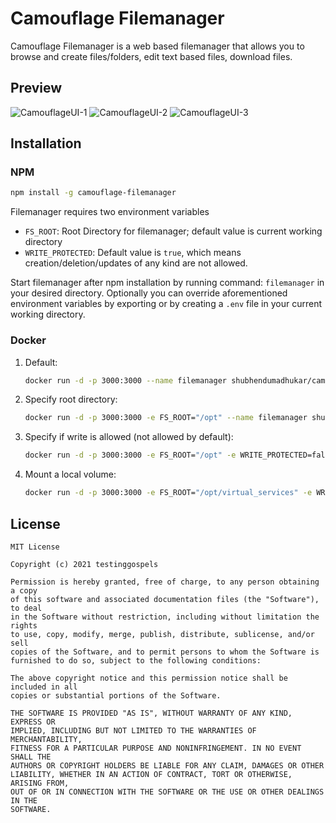 # Camouflage Filemanager

Camouflage Filemanager is a web based filemanager that allows you to browse and create files/folders, edit text based files, download files.

## Preview
![CamouflageUI-1](https://raw.githubusercontent.com/testinggospels/camouflage/develop/docs/CamouflageUI-1.png)
![CamouflageUI-2](https://raw.githubusercontent.com/testinggospels/camouflage/develop/docs/CamouflageUI-2.png)
![CamouflageUI-3](https://raw.githubusercontent.com/testinggospels/camouflage/develop/docs/CamouflageUI-3.png)

## Installation

### NPM

```bash
npm install -g camouflage-filemanager
```
Filemanager requires two environment variables
* `FS_ROOT`: Root Directory for filemanager; default value is current working directory
* `WRITE_PROTECTED`: Default value is `true`, which means creation/deletion/updates of any kind are not allowed.

Start filemanager after npm installation by running command: `filemanager` in your desired directory. Optionally you can override aforementioned environment variables by exporting or by creating a `.env` file in your current working directory.

### Docker

1. Default:
   ```bash
   docker run -d -p 3000:3000 --name filemanager shubhendumadhukar/camouflage-filemanager
   ```
2. Specify root directory:
   ```bash
   docker run -d -p 3000:3000 -e FS_ROOT="/opt" --name filemanager shubhendumadhukar/camouflage-filemanager
   ```
3. Specify if write is allowed (not allowed by default):
   ```bash
   docker run -d -p 3000:3000 -e FS_ROOT="/opt" -e WRITE_PROTECTED=false --name filemanager shubhendumadhukar/camouflage-filemanager
   ```
4. Mount a local volume:
   ```bash
   docker run -d -p 3000:3000 -e FS_ROOT="/opt/virtual_services" -e WRITE_PROTECTED=false -v ~/Desktop:/opt/Desktop --name filemanager shubhendumadhukar/camouflage-filemanager
   ```

## License
```
MIT License

Copyright (c) 2021 testinggospels

Permission is hereby granted, free of charge, to any person obtaining a copy
of this software and associated documentation files (the "Software"), to deal
in the Software without restriction, including without limitation the rights
to use, copy, modify, merge, publish, distribute, sublicense, and/or sell
copies of the Software, and to permit persons to whom the Software is
furnished to do so, subject to the following conditions:

The above copyright notice and this permission notice shall be included in all
copies or substantial portions of the Software.

THE SOFTWARE IS PROVIDED "AS IS", WITHOUT WARRANTY OF ANY KIND, EXPRESS OR
IMPLIED, INCLUDING BUT NOT LIMITED TO THE WARRANTIES OF MERCHANTABILITY,
FITNESS FOR A PARTICULAR PURPOSE AND NONINFRINGEMENT. IN NO EVENT SHALL THE
AUTHORS OR COPYRIGHT HOLDERS BE LIABLE FOR ANY CLAIM, DAMAGES OR OTHER
LIABILITY, WHETHER IN AN ACTION OF CONTRACT, TORT OR OTHERWISE, ARISING FROM,
OUT OF OR IN CONNECTION WITH THE SOFTWARE OR THE USE OR OTHER DEALINGS IN THE
SOFTWARE.
```